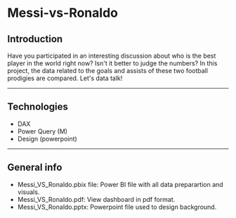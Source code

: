 # Messi-vs-Ronaldo
## Introduction
Have you participated in an interesting discussion about who is the best player in the world right now?  Isn't it better to judge the numbers?  In this project, the data related to the goals and assists of these two football prodigies are compared.
Let's data talk!
***
## Technologies
* DAX
* Power Query (M)
* Design (powerpoint)
***
## General info
* Messi_VS_Ronaldo.pbix file: Power BI file with all data preparartion and visuals.
* Messi_VS_Ronaldo.pdf: View dashboard in pdf format.
* Messi_VS_Ronaldo.pptx: Powerpoint file used to design background.
